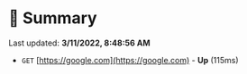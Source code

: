 # 📖 Summary
Last updated: **3/11/2022, 8:48:56 AM**

- `GET` [https://google.com](https://google.com) - **Up** (115ms)
